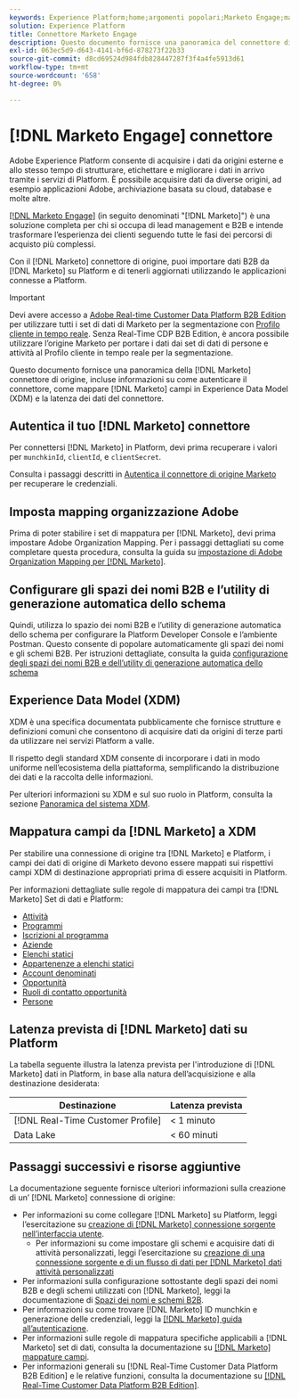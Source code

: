 ```yaml
---
keywords: Experience Platform;home;argomenti popolari;Marketo Engage;marketo;marketo;home;popular topic;system;marketo engagement;marketo
solution: Experience Platform
title: Connettore Marketo Engage
description: Questo documento fornisce una panoramica del connettore di origine del Marketo Engage, incluse informazioni sull’autenticazione, la mappatura e la latenza dei dati.
exl-id: 063ec5d9-d643-4141-bf6d-878273f22b33
source-git-commit: d8cd69524d984fdb828447287f3f4a4fe5913d61
workflow-type: tm+mt
source-wordcount: '658'
ht-degree: 0%

---
```


# [!DNL Marketo Engage] connettore

Adobe Experience Platform consente di acquisire i dati da origini esterne e allo stesso tempo di strutturare, etichettare e migliorare i dati in arrivo tramite i servizi di Platform. È possibile acquisire dati da diverse origini, ad esempio applicazioni Adobe, archiviazione basata su cloud, database e molte altre.

[[!DNL Marketo Engage]](https://www.marketo.com/software/) (in seguito denominati &quot;[!DNL Marketo]&quot;) è una soluzione completa per chi si occupa di lead management e B2B e intende trasformare l’esperienza dei clienti seguendo tutte le fasi dei percorsi di acquisto più complessi.

Con il [!DNL Marketo] connettore di origine, puoi importare dati B2B da [!DNL Marketo] su Platform e di tenerli aggiornati utilizzando le applicazioni connesse a Platform.

>[!IMPORTANT]
>
>Devi avere accesso a [Adobe Real-time Customer Data Platform B2B Edition](../../../../rtcdp/b2b-overview.md) per utilizzare tutti i set di dati di Marketo per la segmentazione con [Profilo cliente in tempo reale](../../../../profile/home.md). Senza Real-Time CDP B2B Edition, è ancora possibile utilizzare l’origine Marketo per portare i dati dai set di dati di persone e attività al Profilo cliente in tempo reale per la segmentazione.

Questo documento fornisce una panoramica della [!DNL Marketo] connettore di origine, incluse informazioni su come autenticare il connettore, come mappare [!DNL Marketo] campi in Experience Data Model (XDM) e la latenza dei dati del connettore.

## Autentica il tuo [!DNL Marketo] connettore

Per connettersi [!DNL Marketo] in Platform, devi prima recuperare i valori per `munchkinId`, `clientId`, e `clientSecret`.

Consulta i passaggi descritti in [Autentica il connettore di origine Marketo](./marketo-auth.md) per recuperare le credenziali.

## Imposta mapping organizzazione Adobe

Prima di poter stabilire i set di mappatura per [!DNL Marketo], devi prima impostare Adobe Organization Mapping. Per i passaggi dettagliati su come completare questa procedura, consulta la guida su [impostazione di Adobe Organization Mapping per [!DNL Marketo]](https://experienceleague.adobe.com/docs/marketo/using/product-docs/core-marketo-concepts/miscellaneous/set-up-adobe-organization-mapping.html).

## Configurare gli spazi dei nomi B2B e l’utility di generazione automatica dello schema

Quindi, utilizza lo spazio dei nomi B2B e l’utility di generazione automatica dello schema per configurare la Platform Developer Console e l’ambiente Postman. Questo consente di popolare automaticamente gli spazi dei nomi e gli schemi B2B. Per istruzioni dettagliate, consulta la guida [configurazione degli spazi dei nomi B2B e dell’utility di generazione automatica dello schema](./marketo-namespaces.md)

## Experience Data Model (XDM)

XDM è una specifica documentata pubblicamente che fornisce strutture e definizioni comuni che consentono di acquisire dati da origini di terze parti da utilizzare nei servizi Platform a valle.

Il rispetto degli standard XDM consente di incorporare i dati in modo uniforme nell’ecosistema della piattaforma, semplificando la distribuzione dei dati e la raccolta delle informazioni.

Per ulteriori informazioni su XDM e sul suo ruolo in Platform, consulta la sezione [Panoramica del sistema XDM](../../../../xdm/home.md).

## Mappatura campi da [!DNL Marketo] a XDM

Per stabilire una connessione di origine tra [!DNL Marketo] e Platform, i campi dei dati di origine di Marketo devono essere mappati sui rispettivi campi XDM di destinazione appropriati prima di essere acquisiti in Platform.

Per informazioni dettagliate sulle regole di mappatura dei campi tra [!DNL Marketo] Set di dati e Platform:

* [Attività](../mapping/marketo.md#activities)
* [Programmi](../mapping/marketo.md#programs)
* [Iscrizioni al programma](../mapping/marketo.md#program-memberships)
* [Aziende](../mapping/marketo.md#companies)
* [Elenchi statici](../mapping/marketo.md#static-lists)
* [Appartenenze a elenchi statici](../mapping/marketo.md#static-list-memberships)
* [Account denominati](../mapping/marketo.md#named-accounts)
* [Opportunità](../mapping/marketo.md#opportunities)
* [Ruoli di contatto opportunità](../mapping/marketo.md#opportunity-contact-roles)
* [Persone](../mapping/marketo.md#persons)

## Latenza prevista di [!DNL Marketo] dati su Platform

La tabella seguente illustra la latenza prevista per l&#39;introduzione di [!DNL Marketo] dati in Platform, in base alla natura dell’acquisizione e alla destinazione desiderata:

| Destinazione | Latenza prevista |
| ----------- | ---------------- |
| [!DNL Real-Time Customer Profile] | &lt; 1 minuto |
| Data Lake | &lt; 60 minuti |

## Passaggi successivi e risorse aggiuntive

La documentazione seguente fornisce ulteriori informazioni sulla creazione di un’ [!DNL Marketo] connessione di origine:

* Per informazioni su come collegare [!DNL Marketo] su Platform, leggi l’esercitazione su [creazione di [!DNL Marketo] connessione sorgente nell’interfaccia utente](../../../tutorials/ui/create/adobe-applications/marketo.md).
   * Per informazioni su come impostare gli schemi e acquisire dati di attività personalizzati, leggi l’esercitazione su [creazione di una connessione sorgente e di un flusso di dati per [!DNL Marketo] dati attività personalizzati](../../../tutorials/ui/create/adobe-applications/marketo-custom-activities.md)
* Per informazioni sulla configurazione sottostante degli spazi dei nomi B2B e degli schemi utilizzati con [!DNL Marketo], leggi la documentazione di [Spazi dei nomi e schemi B2B](./marketo-namespaces.md).
* Per informazioni su come trovare [!DNL Marketo] ID munchkin e generazione delle credenziali, leggi la [[!DNL Marketo] guida all’autenticazione](./marketo-auth.md).
* Per informazioni sulle regole di mappatura specifiche applicabili a [!DNL Marketo] set di dati, consulta la documentazione su [[!DNL Marketo] mappature campi](../mapping/marketo.md).
* Per informazioni generali su [!DNL Real-Time Customer Data Platform B2B Edition] e le relative funzioni, consulta la documentazione su [[!DNL Real-Time Customer Data Platform B2B Edition]](../../../../rtcdp/b2b-overview.md).

